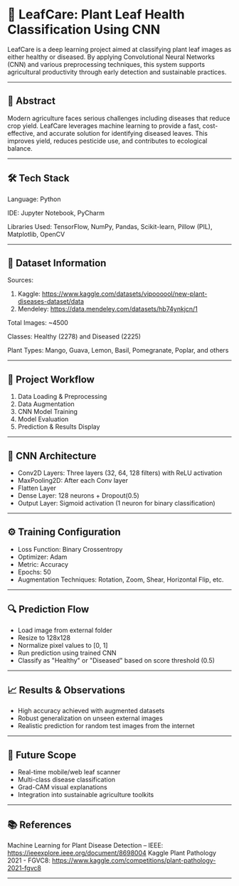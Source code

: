 # 🌿 LeafCare: Plant Leaf Health Classification Using CNN

LeafCare is a deep learning project aimed at classifying plant leaf images as either healthy or diseased. By applying Convolutional Neural Networks (CNN) and various preprocessing techniques, this system supports agricultural productivity through early detection and sustainable practices.

---

## 📝 Abstract

Modern agriculture faces serious challenges including diseases that reduce crop yield. LeafCare leverages machine learning to provide a fast, cost-effective, and accurate solution for identifying diseased leaves. This improves yield, reduces pesticide use, and contributes to ecological balance.

---

## 🛠️ Tech Stack

Language: Python

IDE: Jupyter Notebook, PyCharm

Libraries Used: TensorFlow, NumPy, Pandas, Scikit-learn, Pillow (PIL), Matplotlib, OpenCV

---

## 📂 Dataset Information

Sources:

  1. Kaggle: https://www.kaggle.com/datasets/vipoooool/new-plant-diseases-dataset/data
  2. Mendeley: https://data.mendeley.com/datasets/hb74ynkjcn/1
     
Total Images: ~4500

Classes: Healthy (2278) and Diseased (2225)

Plant Types: Mango, Guava, Lemon, Basil, Pomegranate, Poplar, and others

---

## 🔁 Project Workflow

1. Data Loading & Preprocessing
2. Data Augmentation
3. CNN Model Training
4. Model Evaluation
5. Prediction & Results Display

---

## 🧠 CNN Architecture

-  Conv2D Layers: Three layers (32, 64, 128 filters) with ReLU activation
-  MaxPooling2D: After each Conv layer
-  Flatten Layer
-  Dense Layer: 128 neurons + Dropout(0.5)
-  Output Layer: Sigmoid activation (1 neuron for binary classification)

---

## ⚙️ Training Configuration

-  Loss Function: Binary Crossentropy
-  Optimizer: Adam
-  Metric: Accuracy
-  Epochs: 50
-  Augmentation Techniques: Rotation, Zoom, Shear, Horizontal Flip, etc.

---

## 🔍 Prediction Flow

-  Load image from external folder
-  Resize to 128x128
-  Normalize pixel values to [0, 1]
-  Run prediction using trained CNN
-  Classify as "Healthy" or "Diseased" based on score threshold (0.5)

---

## 📈 Results & Observations

-  High accuracy achieved with augmented datasets
-  Robust generalization on unseen external images
-  Realistic prediction for random test images from the internet

---

## 🔮 Future Scope

-  Real-time mobile/web leaf scanner
-  Multi-class disease classification
-  Grad-CAM visual explanations
-  Integration into sustainable agriculture toolkits

--- 

## 📚 References

Machine Learning for Plant Disease Detection – IEEE: https://ieeexplore.ieee.org/document/8698004
Kaggle Plant Pathology 2021 - FGVC8: https://www.kaggle.com/competitions/plant-pathology-2021-fgvc8

---
